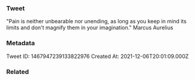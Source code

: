 ### Tweet
"Pain is neither unbearable nor unending, as long as you keep in mind its limits and don't magnify them in your imagination." Marcus Aurelius

### Metadata
Tweet ID: 1467947239133822976
Created At: 2021-12-06T20:01:09.000Z

### Related

